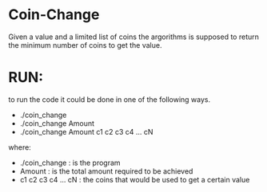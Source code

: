 # Coin-Change

Given a value and a limited list of coins the argorithms is supposed to return the minimum number of coins to get the value.

# RUN:
to run the code it could be done in one of the following ways.
- ./coin_change
- ./coin_change Amount
- ./coin_change Amount c1 c2 c3 c4 ... cN

where:
- ./coin_change : is the program
- Amount : is the total amount required to be achieved
- c1 c2 c3 c4 ... cN : the coins that would be used to get a certain value

